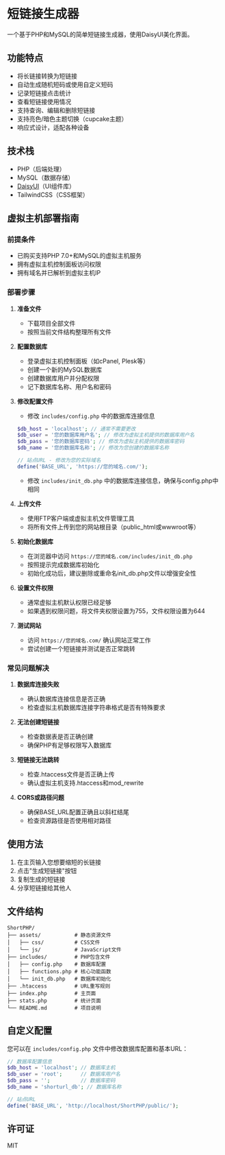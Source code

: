 # 短链接生成器

一个基于PHP和MySQL的简单短链接生成器，使用DaisyUI美化界面。

## 功能特点

- 将长链接转换为短链接
- 自动生成随机短码或使用自定义短码
- 记录短链接点击统计
- 查看短链接使用情况
- 支持查询、编辑和删除短链接
- 支持亮色/暗色主题切换（cupcake主题）
- 响应式设计，适配各种设备

## 技术栈

- PHP（后端处理）
- MySQL（数据存储）
- [DaisyUI](https://daisyui.com/)（UI组件库）
- TailwindCSS（CSS框架）

## 虚拟主机部署指南

### 前提条件

- 已购买支持PHP 7.0+和MySQL的虚拟主机服务
- 拥有虚拟主机控制面板访问权限
- 拥有域名并已解析到虚拟主机IP

### 部署步骤

1. **准备文件**
   - 下载项目全部文件
   - 按照当前文件结构整理所有文件

2. **配置数据库**
   - 登录虚拟主机控制面板（如cPanel, Plesk等）
   - 创建一个新的MySQL数据库
   - 创建数据库用户并分配权限
   - 记下数据库名称、用户名和密码

3. **修改配置文件**
   - 修改 `includes/config.php` 中的数据库连接信息
   ```php
   $db_host = 'localhost'; // 通常不需要更改
   $db_user = '您的数据库用户名'; // 修改为虚拟主机提供的数据库用户名
   $db_pass = '您的数据库密码'; // 修改为虚拟主机提供的数据库密码
   $db_name = '您的数据库名称'; // 修改为您创建的数据库名称
   
   // 站点URL - 修改为您的实际域名
   define('BASE_URL', 'https://您的域名.com/'); 
   ```
   - 修改 `includes/init_db.php` 中的数据库连接信息，确保与config.php中相同

4. **上传文件**
   - 使用FTP客户端或虚拟主机文件管理工具
   - 将所有文件上传到您的网站根目录（public_html或wwwroot等）

5. **初始化数据库**
   - 在浏览器中访问 `https://您的域名.com/includes/init_db.php`
   - 按照提示完成数据库初始化
   - 初始化成功后，建议删除或重命名init_db.php文件以增强安全性

6. **设置文件权限**
   - 通常虚拟主机默认权限已经足够
   - 如果遇到权限问题，将文件夹权限设置为755，文件权限设置为644

7. **测试网站**
   - 访问 `https://您的域名.com/` 确认网站正常工作
   - 尝试创建一个短链接并测试是否正常跳转

### 常见问题解决

1. **数据库连接失败**
   - 确认数据库连接信息是否正确
   - 检查虚拟主机数据库连接字符串格式是否有特殊要求

2. **无法创建短链接**
   - 检查数据表是否正确创建
   - 确保PHP有足够权限写入数据库

3. **短链接无法跳转**
   - 检查.htaccess文件是否正确上传
   - 确认虚拟主机支持.htaccess和mod_rewrite

4. **CORS或路径问题**
   - 确保BASE_URL配置正确且以斜杠结尾
   - 检查资源路径是否使用相对路径

## 使用方法

1. 在主页输入您想要缩短的长链接
2. 点击"生成短链接"按钮
3. 复制生成的短链接
4. 分享短链接给其他人

## 文件结构

```
ShortPHP/
├── assets/           # 静态资源文件
│   ├── css/          # CSS文件
│   └── js/           # JavaScript文件
├── includes/         # PHP包含文件
│   ├── config.php    # 数据库配置
│   ├── functions.php # 核心功能函数
│   └── init_db.php   # 数据库初始化
├── .htaccess         # URL重写规则
├── index.php         # 主页面
├── stats.php         # 统计页面
└── README.md         # 项目说明
```

## 自定义配置

您可以在 `includes/config.php` 文件中修改数据库配置和基本URL：

```php
// 数据库配置信息
$db_host = 'localhost'; // 数据库主机
$db_user = 'root';      // 数据库用户名
$db_pass = '';          // 数据库密码
$db_name = 'shorturl_db'; // 数据库名称

// 站点URL
define('BASE_URL', 'http://localhost/ShortPHP/public/');
```

## 许可证

MIT 